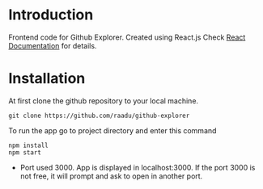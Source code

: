 # Introduction
Frontend code for Github Explorer. Created using React.js
Check [React Documentation](https://reactjs.org/docs/getting-started.html) for details.

# Installation 
At first clone the github repository to your local machine. 
```
git clone https://github.com/raadu/github-explorer
```

To run the app go to project directory and enter this command 
```
npm install
npm start
```

* Port used 3000. App is displayed in localhost:3000. If the port 3000 is not free, it will prompt and ask to open in another port. 
